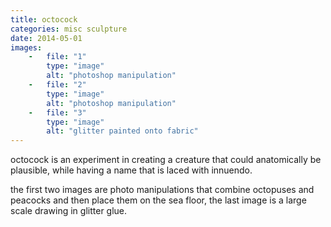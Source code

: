 ```yaml
---
title: octocock
categories: misc sculpture
date: 2014-05-01
images:
    -   file: "1"
        type: "image"
        alt: "photoshop manipulation"
    -   file: "2"
        type: "image"
        alt: "photoshop manipulation"
    -   file: "3"
        type: "image"
        alt: "glitter painted onto fabric"
---
```

octocock is an experiment in creating a creature that could anatomically
be plausible, while having a name that is laced with innuendo.

the first two images are photo manipulations that combine octopuses and peacocks
and then place them on the sea floor, the last image is a large scale drawing in
glitter glue.
